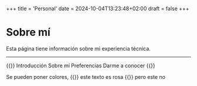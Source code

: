 +++
title = 'Personal'
date = 2024-10-04T13:23:48+02:00
draft = false
+++

# Sobre mí

Esta página tiene información sobre mi experiencia técnica.

---

{{<objetivos>}}
Introducción
Sobre mí
Preferencias
Darme a conocer
{{</objetivos>}}

Se pueden poner colores, {{<color color="pink">}} este texto es rosa {{</color>}} pero este no